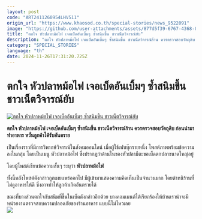 ```yaml
---
layout: post
code: "ART2411260954LHV511"
origin_url: "https://www.khaosod.co.th/special-stories/news_9522091"
image: "https://github.com/user-attachments/assets/877d5f39-6767-4368-825c-2b7049457705"
title: "ตกใจ หัวปลาหม้อไฟ เจอเบ็ดอันเบิ้มๆ ซ้ำสนิมขึ้น ชาวเน็ตวิจารณ์ยับ"
description: "ตกใจ หัวปลาหม้อไฟ เจอเบ็ดอันเบิ้มๆ ซ้ำสนิมขึ้น ชาวเน็ตวิจารณ์ร้าน ควรตรวจสอบวัตถุดิบ ก่อนนำมาทำอาหาร หวั่นลูกค้าได้รับอันตราย "
category: "SPECIAL_STORIES"
language: "th"
date: 2024-11-26T17:31:20.725Z
---
```


# ตกใจ หัวปลาหม้อไฟ เจอเบ็ดอันเบิ้มๆ ซ้ำสนิมขึ้น ชาวเน็ตวิจารณ์ยับ

[![ตกใจ หัวปลาหม้อไฟ เจอเบ็ดอันเบิ้มๆ ซ้ำสนิมขึ้น ชาวเน็ตวิจารณ์ยับ](https://www.khaosod.co.th/wpapp/uploads/2024/11/fish-3.jpg "ตกใจ หัวปลาหม้อไฟ เจอเบ็ดอันเบิ้มๆ ซ้ำสนิมขึ้น ชาวเน็ตวิจารณ์ยับ")](https://www.khaosod.co.th/wpapp/uploads/2024/11/fish-3.jpg)

**ตกใจ หัวปลาหม้อไฟ เจอเบ็ดอันเบิ้มๆ ซ้ำสนิมขึ้น ชาวเน็ตวิจารณ์ร้าน ควรตรวจสอบวัตถุดิบ ก่อนนำมาทำอาหาร หวั่นลูกค้าได้รับอันตราย**

เป็นเรื่องราวที่มีการวิพากษ์วิจารณ์ในสังคมออนไลน์ เมื่อผู้ใช้เฟซบุ๊กรายหนึ่ง โพสต์ภาพพร้อมข้อความลงในกลุ่ม โดยเป็นเมนู หัวปลาหม้อไฟ ซึ่งปรากฎว่าด้านในของหัวปลามีตะขอเบ็ดตกปลาขนาดใหญ่อยู่

โดยผู้โพสต์เขียนข้อความสั้นๆ ระบุว่า **หัวปลาหม้อไฟ**

ทั้งนี้หลังโพสต์ดังกล่าวถูกเผยแพร่ออกไป มีผู้เข้ามาแสดงความคิดเห็นเป็นจำนวนมาก โดยตำหนิร้านที่ไม่ดูอาหารให้ดี ซึ่งอาจทำให้ลูกค้าเกิดอันตรายได้

ขณะที่บางส่วนตกใจกับสนิมที่ขึ้นในเบ็ดดังกล่าวอีกด้วย บางคอมเมนต์ได้เรียกร้องให้บ้านเราน่าจะมีหน่วยงานตรวจสอบความปลอดภัยของร้านอาหาร แบบนี้ไม่ไหวเลย  
[![](https://www.khaosod.co.th/wpapp/uploads/2024/11/cats-24-674x696.jpg)](https://www.khaosod.co.th/wpapp/uploads/2024/11/cats-24.jpg)